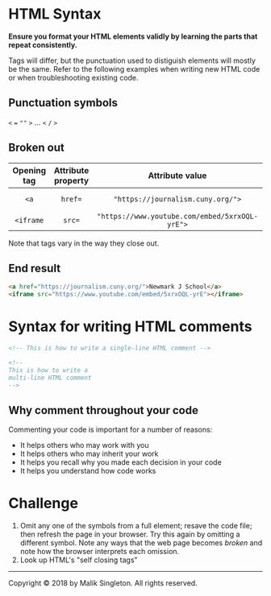 # HTML Syntax
__Ensure you format your HTML elements validly by learning the parts that repeat consistently.__

Tags will differ, but the punctuation used to distiguish elements will mostly be the same. Refer to the following examples when writing new HTML code or when troubleshooting existing code.

## Punctuation symbols
`<` `=` `""` `>` ... `<` `/` `>`

## Broken out

|Opening tag|Attribute property|Attribute value|Content|Closing tag|
|:--:|:--:|:--:|:--:|:--:|
|`<a`|`href=`|`"https://journalism.cuny.org/">`|Newmark J School|`</a>`|
|`<iframe`|`src=`|`"https://www.youtube.com/embed/5xrxOQL-yrE">`|_n/a_|`</iframe>`|

Note that tags vary in the way they close out.

## End result
```html
<a href="https://journalism.cuny.org/">Newmark J School</a>
<iframe src="https://www.youtube.com/embed/5xrxOQL-yrE"></iframe>
```

# Syntax for writing HTML comments
```html
<!-- This is how to write a single-line HTML comment -->

<!--
This is how to write a
multi-line HTML comment
-->
```

##  Why comment throughout your code
Commenting your code is important for a number of reasons:
- It helps others who may work with you
- It helps others who may inherit your work
- It helps you recall why you made each decision in your code
- It helps you understand how code works

# Challenge
1. Omit any one of the symbols from a full element; resave the code file; then refresh the page in your browser. Try this again by omitting a different symbol. Note any ways that the web page becomes _broken_ and note how the browser interprets each omission.
2. Look up HTML's "self closing tags"

---

Copyright &copy; 2018 by Malik Singleton. All rights reserved.
